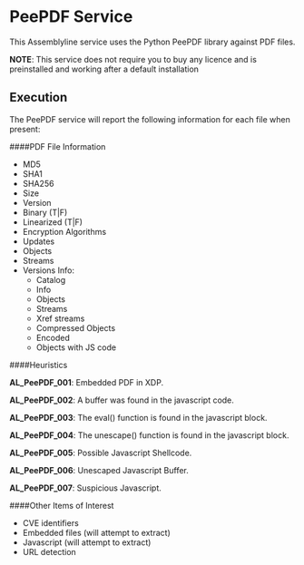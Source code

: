 # PeePDF Service

This Assemblyline service uses the Python PeePDF library against PDF files. 

**NOTE**: This service does not require you to buy any licence and is preinstalled and working after a default installation

## Execution

The PeePDF service will report the following information for each file when present:

####PDF File Information

- MD5
- SHA1
- SHA256
- Size
- Version
- Binary (T|F)
- Linearized  (T|F)
- Encryption Algorithms
- Updates 
- Objects 
- Streams 
- Versions Info:
    - Catalog
    - Info
    - Objects
    - Streams
    - Xref streams
    - Compressed Objects
    - Encoded
    - Objects with JS code

####Heuristics

**AL_PeePDF_001**: Embedded PDF in XDP.

**AL_PeePDF_002**: A buffer was found in the javascript code.

**AL_PeePDF_003**: The eval() function is found in the javascript block. 

**AL_PeePDF_004**: The unescape() function is found in the javascript block. 

**AL_PeePDF_005**: Possible Javascript Shellcode.

**AL_PeePDF_006**: Unescaped Javascript Buffer.

**AL_PeePDF_007**: Suspicious Javascript.

####Other Items of Interest

- CVE identifiers
- Embedded files (will attempt to extract)
- Javascript (will attempt to extract)
- URL detection